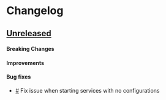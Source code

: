# Changelog

## [Unreleased](https://github.com/mesg-foundation/js-sdk/releases/tag/%40mesg%orchestrator%40X.X.X)

#### Breaking Changes
#### Improvements
#### Bug fixes

- [#](https://github.com/mesg-foundation/js-sdk/pull/) Fix issue when starting services with no configurations